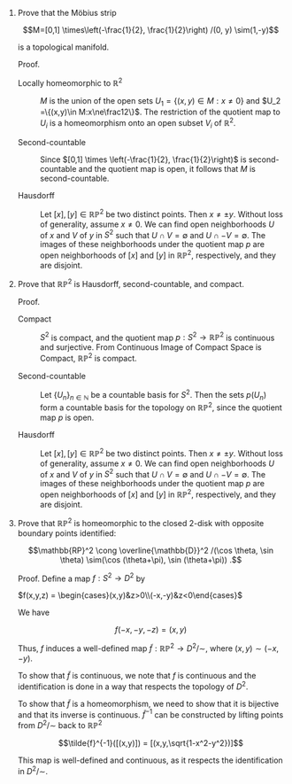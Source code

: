 <ol>
<li>Prove that the Möbius strip

$$M=[0,1] \times\left(-\frac{1}{2}, \frac{1}{2}\right) /(0, y) \sim(1,-y)$$

is a topological manifold.

Proof.
<dl>
<dt>

Locally homeomorphic to $\mathbb{R}^2$
</dt>
<dd>

$M$ is the union of the open sets $`U_1 =\{(x,y)\in M:x\ne0\}`$ and $`U_2 =\{(x,y)\in M:x\ne\frac12\}`$. The restriction of the quotient map to $U_i$ is a homeomorphism onto an open subset $V_i$ of $\mathbb{R}^2$.
</dd>
<dt>Second-countable</dt>
<dd>

Since $[0,1] \times \left(-\frac{1}{2}, \frac{1}{2}\right)$ is second-countable and the quotient map is open, it follows that $M$ is second-countable.
</dd>
<dt>Hausdorff</dt>
<dd>

Let $[x],[y] \in \mathbb{RP}^2$ be two distinct points. Then $x \neq \pm y$. Without loss of generality, assume $x \neq 0$. We can find open neighborhoods $U$ of $x$ and $V$ of $y$ in $S^2$ such that $U \cap V = \emptyset$ and $U \cap -V = \emptyset$. The images of these neighborhoods under the quotient map $p$ are open neighborhoods of $[x]$ and $[y]$ in $\mathbb{RP}^2$, respectively, and they are disjoint.
</dd>
</dl>
<li>

Prove that $\mathbb{RP}^2$ is Hausdorff, second-countable, and compact.

Proof.
<dl>
<dt>Compact</dt>
<dd>

$S^2$ is compact, and the quotient map $p: S^2 \to \mathbb{RP}^2$ is continuous and surjective. From Continuous Image of Compact Space is Compact, $\mathbb{RP}^2$ is compact.
</dd>
<dt>Second-countable</dt><dd>

Let $`\{U_n\}_{n \in \mathbb{N}}`$ be a countable basis for $S^2$. Then the sets $p(U_n)$ form a countable basis for the topology on $\mathbb{RP}^2$, since the quotient map $p$ is open.
</dt>
<dt>Hausdorff</dt><dd>

Let $[x],[y] \in \mathbb{RP}^2$ be two distinct points. Then $x \neq \pm y$. Without loss of generality, assume $x \neq 0$. We can find open neighborhoods $U$ of $x$ and $V$ of $y$ in $S^2$ such that $U \cap V = \emptyset$ and $U \cap -V = \emptyset$. The images of these neighborhoods under the quotient map $p$ are open neighborhoods of $[x]$ and $[y]$ in $\mathbb{RP}^2$, respectively, and they are disjoint.
</dd>
</dl>

<li>

Prove that $\mathbb{RP}^2$ is homeomorphic to the closed 2-disk with opposite boundary points identified:

$$\mathbb{RP}^2 \cong \overline{\mathbb{D}}^2 /(\cos \theta, \sin \theta) \sim(\cos (\theta+\pi), \sin (\theta+\pi)) .$$

Proof.
Define a map $f:S^2 \to D^2$ by

$`f(x,y,z) = \begin{cases}(x,y)&z>0\\(-x,-y)&z<0\end{cases}`$

We have

$$f(-x,-y,-z) = (x,y)$$

Thus, $f$ induces a well-defined map $\tilde{f}: \mathbb{RP}^2 \to D^2/\sim$, where $(x,y) \sim (-x,-y)$.

To show that $\tilde{f}$ is continuous, we note that $f$ is continuous and the identification is done in a way that respects the topology of $D^2$.

To show that $\tilde{f}$ is a homeomorphism, we need to show that it is bijective and that its inverse is continuous. $\tilde{f}^{-1}$ can be constructed by lifting points from $D^2/\sim$ back to $\mathbb{RP}^2$

$$\tilde{f}^{-1}([(x,y)]) = [(x,y,\sqrt{1-x^2-y^2})]$$

This map is well-defined and continuous, as it respects the identification in $D^2/\sim$.
